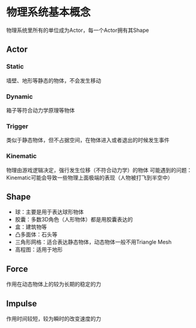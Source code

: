 # 物理系统基本概念
物理系统里所有的单位成为Actor，每一个Actor拥有其Shape

## Actor
### Static
墙壁、地形等静态的物体，不会发生移动
### Dynamic
箱子等符合动力学原理等物体
### Trigger
类似于静态物体，但不占据空间，在物体进入或者退出的时候发生事件
### Kinematic
物理由游戏逻辑决定，强行发生位移（不符合动力学）的物体
可能遇到的问题：Kinematic可能会导致一些物理上面极端的表现（人物被打飞到半空中）

## Shape
+ 球：主要是用于表达球形物体
+ 胶囊：多数3D角色（人形物体）都是用胶囊表达的
+ 盒：建筑物等
+ 凸多面体：石头等
+ 三角形网格：适合表达静态物体，动态物体一般不用Triangle Mesh
+ 高程图：适用于地形

## Force
作用在动态物体上的较为长期的稳定的力

## Impulse
作用时间较短，较为瞬时的改变速度的力

